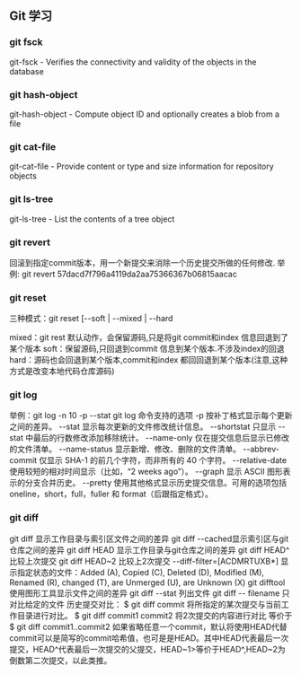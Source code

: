 ## Git 学习

### git fsck
git-fsck - Verifies the connectivity and validity of the objects in the database

### git hash-object
git-hash-object - Compute object ID and optionally creates a blob from a file

### git cat-file
git-cat-file - Provide content or type and size information for repository objects

### git ls-tree
git-ls-tree - List the contents of a tree object


### git revert
回滚到指定commit版本，用一个新提交来消除一个历史提交所做的任何修改.
举例:
git revert 57dacd7f796a4119da2aa75366367b06815aacac

### git reset
三种模式：git reset [--soft | --mixed | --hard

mixed：git rest 默认动作，会保留源码,只是将git commit和index 信息回退到了某个版本
soft：保留源码,只回退到commit 信息到某个版本.不涉及index的回退
hard：源码也会回退到某个版本,commit和index 都回回退到某个版本(注意,这种方式是改变本地代码仓库源码)

### git log
举例：git log -n 10 -p --stat
git log 命令支持的选项
-p 按补丁格式显示每个更新之间的差异。
--stat 显示每次更新的文件修改统计信息。
--shortstat 只显示 --stat 中最后的行数修改添加移除统计。
--name-only 仅在提交信息后显示已修改的文件清单。
--name-status 显示新增、修改、删除的文件清单。
--abbrev-commit 仅显示 SHA-1 的前几个字符，而非所有的 40 个字符。
--relative-date 使用较短的相对时间显示（比如，“2 weeks ago”）。
--graph 显示 ASCII 图形表示的分支合并历史。
--pretty 使用其他格式显示历史提交信息。可用的选项包括 oneline，short，full，fuller 和 format（后跟指定格式）。

### git diff
git diff  显示工作目录与索引区文件之间的差异
git diff --cached显示索引区与git仓库之间的差异
git diff HEAD   显示工作目录与git仓库之间的差异
   git diff HEAD^  比较上次提交
   git diff HEAD~2 比较上2次提交
--diff-filter=[ACDMRTUXB*]
   显示指定状态的文件：Added (A), Copied (C), Deleted (D), Modified (M), Renamed (R), changed (T), are Unmerged (U), are Unknown (X)
git difftool    使用图形工具显示文件之间的差异
git diff --stat 列出文件
git diff -- filename    只对比给定的文件
历史提交对比：
$ git diff commit       将所指定的某次提交与当前工作目录进行对比。
$ git diff commit1 commit2 将2次提交的内容进行对比
等价于
$ git diff commit1..commit2 如果省略任意一个commit，默认将使用HEAD代替
commit可以是简写的commit哈希值，也可是是HEAD。其中HEAD代表最后一次提交，HEAD^代表最后一次提交的父提交，HEAD~1>等价于HEAD^,HEAD~2为倒数第二次提交，以此类推。
